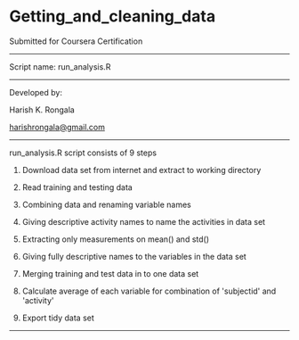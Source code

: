 # Getting_and_cleaning_data

Submitted for Coursera Certification

-----------------------------------------------------------

Script name:  run_analysis.R

---------------------------------------------------------------------------------------

Developed by:

Harish K. Rongala

harishrongala@gmail.com

---------------------------------------------------------------------------------------

run_analysis.R script consists of 9 steps

1) Download data set from internet and extract to working directory

2) Read training and testing data

3) Combining data and renaming variable names

4) Giving descriptive activity names to name the activities in data set

5) Extracting only measurements on mean() and std()

6) Giving fully descriptive names to the variables in the data set

7) Merging training and test data in to one data set

8) Calculate average of each variable for combination of 'subjectid' and 'activity'

9) Export tidy data set

---------------------------------------------------------------------------------------

